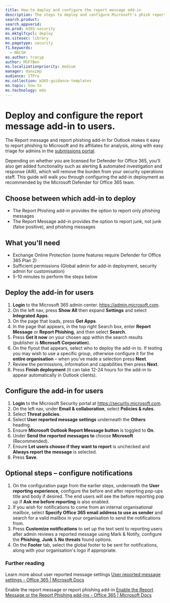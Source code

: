 ```yaml
---
title: How-to deploy and configure the report message add-in
description: The steps to deploy and configure Microsoft's phish reporting add-in(s) aimed at security administrators.
search.product: 
search.appverid: 
ms.prod: m365-security
ms.mktglfcycl: deploy
ms.sitesec: library
ms.pagetype: security
f1.keywords: 
  - NOCSH
ms.author: tracyp
author: MSFTBen
ms.localizationpriority: medium
manager: dansimp
audience: ITPro
ms.collection: m365-guidance-templates
ms.topic: how-to
ms.technology: mdo
---
```


# Deploy and configure the report message add-in to users.

The Report message and report phishing add-in for Outlook makes it easy to report phishing to Microsoft and its affiliates for analysis, along with easy triage for admins in the [submissions portal](https://security.microsoft.com/reportsubmission?viewid=user). 

Depending on whether you are licensed for Defender for Office 365, you'll also get added functionality such as alerting & automated investigation and response (AIR), which will remove the burden from your security operations staff. This guide will walk you through configuring the add-in deployment as recommended by the Microsoft Defender for Office 365 team.

## Choose between which add-in to deploy

- The Report Phishing add-in provides the option to report only phishing messages
- The Report Message add-in provides the option to report junk, not junk (false positive), and phishing messages


## What you'll need

-	Exchange Online Protection (some features require Defender for Office 365 Plan 2)
-	Sufficient permissions (Global admin for add-in deployment, security admin for customisation)
- 5-10 minutes to perform the steps below

## Deploy the add-in for users

1.	**Login** to the Microsoft 365 admin center.  https://admin.microsoft.com.
1.	On the left nav, press **Show All** then expand **Settings** and select **Integrated Apps**.
1.	On the page that loads, press **Get Apps**.
1.	In the page that appears, in the top right Search box, enter **Report Message** or **Report Phishing**, and then select **Search**.
1.	Press **Get it now** on your chosen app within the search results (publisher is **Microsoft Corporation**).
1.	On the flyout that appears, select who to deploy the add-in to. If testing you may wish to use a specific group, otherwise configure it for the **entire organisation** – when you've made a selection press **Next**.
1.	Review the permissions, information and capabilities then press **Next**.
1.	Press **Finish deployment** (it can take 12-24 hours for the add-in to appear automatically in Outlook clients).

## Configure the add-in for users
1.	**Login** to the Microsoft Security portal at https://security.microsoft.com.
2.	On the left nav, under **Email & collaboration**, select **Policies & rules**.
3.	Select **Threat policies**.
4.	Select **User reported message settings** underneath the **Others** heading.
5.	Ensure **Microsoft Outlook Report Message button** is toggled to **On**.
6.	Under **Send the reported messages to** choose **Microsoft** (Recommended).
7.	Ensure **Let users choose if they want to report** is unchecked and **Always report the message** is selected.
8.	Press **Save**.

## Optional steps – configure notifications

1.	On the configuration page from the earlier steps, underneath the **User reporting experience**, configure the before and after reporting pop-ups title and body if desired. The end users will see the before reporting pop up if **Ask me before reporting** is also enabled.
2.	If you wish for notifications to come from an internal organisational mailbox, select **Specify Office 365 email address to use as sender** and search for a valid mailbox in your organisation to send the notifications from.
3.	Press **Customize notifications** to set up the text sent to reporting users after admin reviews a reported message using Mark & Notify, configure the **Phishing**, **Junk** & **No threats** found options.
4.	On the **Footer** tab, select the global footer to be sent for notifications, along with your organisation's logo if appropriate.


### Further reading
Learn more about user reported message settings [User reported message settings - Office 365 | Microsoft Docs](../user-submission.md)

Enable the report message or report phishing add-in [Enable the Report Message or the Report Phishing add-ins - Office 365 | Microsoft Docs](../enable-the-report-message-add-in.md)
